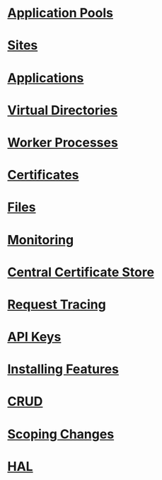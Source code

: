 
# [Application Pools](application-pools.md)
# [Sites](sites.md)
# [Applications](applications.md)
# [Virtual Directories](virtual-directories.md)
# [Worker Processes](worker-processes.md)
# [Certificates](certificates.md)
# [Files](files.md)
# [Monitoring](monitoring.md)
# [Central Certificate Store](centralized-certificates.md)
# [Request Tracing](request-tracing.md)
# [API Keys](api-keys.md)
# [Installing Features](installing-features.md)
# [CRUD](crud.md)
# [Scoping Changes](scope.md)
# [HAL](hal.md)
